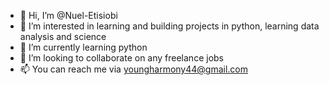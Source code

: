 - 👋 Hi, I’m @Nuel-Etisiobi
- 👀 I’m interested in learning and building projects in python, learning data analysis and science
- 🌱 I’m currently learning python
- 💞️ I’m looking to collaborate on any freelance jobs
- 📫 You can reach me via youngharmony44@gmail.com

<!---
Nuel-Etisiobi/Nuel-Etisiobi is a ✨ special ✨ repository because its `README.md` (this file) appears on your GitHub profile.
You can click the Preview link to take a look at your changes.
--->
